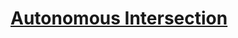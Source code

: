# [Autonomous Intersection](https://education.lego.com/en-us/lessons/mindstorms-ev3/autonomous-intersection)
